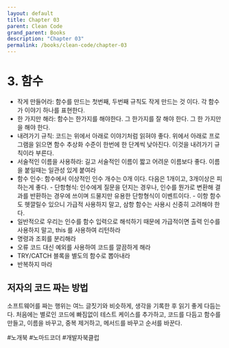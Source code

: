 ```yaml
---
layout: default
title: Chapter 03
parent: Clean Code
grand_parent: Books
description: "Chapter 03"
permalink: /books/clean-code/chapter-03
---
```


# 3. 함수

- 작게 만들어라: 함수를 만드는 첫번째, 두번째 규칙도 작게 만드는 것 이다. 각 함수가 이야기 하나를 표현한다.
- 한 가지만 해라: 함수는 한가지를 해야한다. 그 한가지를 잘 해야 한다. 그 한 가지만을 해야 한다.
- 내려가기 규칙: 코드는 위에서 아래로 이야기처럼 읽혀야 좋다. 위에서 아래로 프로그램을 읽으면 함수 추상화 수준이 한번에 한 단계씩 낮아진다. 이것을 내려가기 규칙이라 부른다.
- 서술적인 이름을 사용하라: 길고 서술적인 이름이 짧고 어려운 이름보다 좋다. 이름을 붙일때는 일관성 있게 붙여라
- 함수 인수: 함수에서 이상적인 인수 개수는 0개 이다. 다음은 1개이고, 3개이상은 피하는게 좋다.
      - 단항형식: 인수에게 질문을 던지는 경우나, 인수를 뭔가로 변환해 결과를 반환하는 경우에 쓰이며 드물지만 유용한 단항형식이 이벤트이다.
      - 이항 함수도 헷깔릴수 있으니 가급적 사용하지 말고, 삼항 함수는 사용시 신중히 고려해야 한다.
- 일반적으로 우리는 인수를 함수 입력으로 해석하기 때문에 가급적이면 출력 인수를 사용하지 말고, this 를 사용하여 리턴하라 
- 명령과 조회를 분리해라
- 오류 코드 대신 예외를 사용하여 코드를 깔끔하게 해라
- TRY/CATCH 블록을 별도의 함수로 뽑아내라
- 반복하지 마라

## 저자의 코드 짜는 방법
소프트웨어를 짜는 행위는 여느 글짓기와 비슷하게, 생각을 기록한 후 읽기 좋게 다듬는다.
처음에는 별로인 코드에 빠짐없이 테스트 케이스를 추가하고, 코드를 다듬고 함수를 만들고, 이름을 바꾸고, 중복 제거하고, 메서드를 바꾸고 순서를 바꾼다. 

#노개북 #노마드코더 #개발자북클럽
